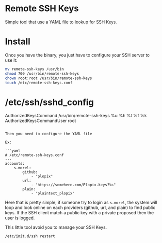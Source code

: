# Remote SSH Keys

Simple tool that use a YAML file to lookup for SSH Keys.

# Install

Once you have the binary, you just have to configure your SSH server to use it:

```bash
mv remote-ssh-keys /usr/bin
chmod 700 /usr/bin/remote-ssh-keys
chown root:root /usr/bin/remote-ssh-keys
touch /etc/remote-ssh-keys.conf
```

# /etc/ssh/sshd_config
AuthorizedKeysCommand /usr/bin/remote-ssh-keys %u %h %t %f %k
AuthorizedKeysCommandUser root
```

Then you need to configure the YAML file

Ex:

```yaml
# /etc/remote-ssh-keys.conf
---
accounts:
    s.morel:
        github:
            - "plopix"
        url:
            - "https://somehere.com/Plopix.keys?%s"
        plain:
            - "plaintext_plopix"
```

Here that is pretty simple, if someone try to login as `s.morel`, the system
will loop and look online on each providers (github, url, and plain) to find
public keys. If the SSH client match a public key with a private proposed then
the user is logged.

This little tool avoid you to manage your SSH Keys.

```bash
/etc/init.d/ssh restart
```
